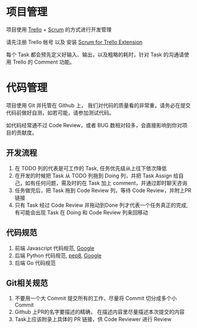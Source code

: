 

# 项目管理

项目使用 [Trello](https://trello.com) + [Scrum](https://www.scrum.org/resources/what-is-scrum) 的方式进行开发管理

请先注册 Trello 帐号 以及 安装 [Scrum for Trello Extension](https://trello.com/c/RyF66ESX/8-scrum-for-trello)

每个 Task 都会预先定义好输入、输出，以及粗略的耗时，针对 Task 的沟通请使用 Trello 的 Comment 功能。


# 代码管理

项目使用 Git 并托管在 Github 上， 我们对代码的质量看的非常重，请务必在提交代码前做好自测，如若可能，请参加测试代码。

如代码经常通不过 Code Review，或者 BUG 数相对较多，会直接影响到你对项目的贡献度。

## 开发流程

1. 在 TODO 列的代表是可工作的 Task, 任务优先级从上往下依次降低
2. 在开发的时候把 Task 从 TODO 列拖到 Doing 列，并把 Task Assign 给自己，如有任何问题，需及时的在 Task 加上 comment，并通过即时聊天咨询
3. 任务做完后，把 Task 拖到 Code Review 列，等待 Code Review，并附上PR链接
4. 只有 Task 经过 Code Review 并拖动到Done 列才代表一个任务真正的完成, 有可能会出现 Task 在 Doing 和 Code Review 列来回移动

## 代码规范

1. 前端 Javascript 代码规范, [Google](https://google.github.io/styleguide/jsguide.html)
2. 后端 Python 代码规范, [pep8](https://www.python.org/dev/peps/pep-0008/), [Google](https://google.github.io/styleguide/pyguide.html)
3. 后端 Go 代码规范

## Git相关规范

1. 不要用一个大 Commit 提交所有的工作，尽量将 Commit 切分成多个小 Commit
2. Github 上PR的名字要描述的精确， 在描述内容里尽量描述本次提交的内容
3. Task上应该附录上具体的 PR 链接，供 Code Reviewer 进行  Review


